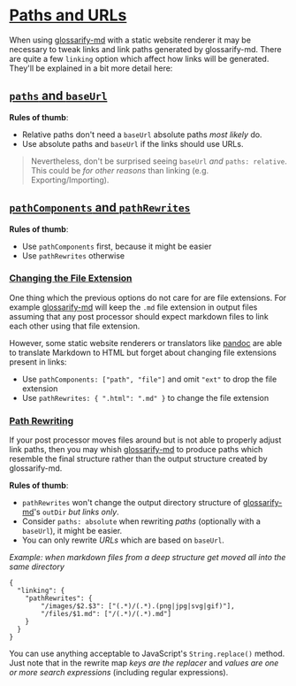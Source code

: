 # [Paths and URLs](#paths-and-urls)

When using [glossarify-md][1] with a static website renderer it may be necessary to tweak links and link paths generated by glossarify-md. There are quite a few `linking` option which affect how links will be generated. They'll be explained in a bit more detail here:

## [`paths` and `baseUrl`](#paths-and-baseurl)

**Rules of thumb**:

*   Relative paths don't need a `baseUrl` absolute paths *most likely* do.
*   Use absolute paths and `baseUrl` if the links should use URLs.

> Nevertheless, don't be surprised seeing `baseUrl` *and* `paths: relative`. This could be *for other reasons* than linking (e.g. Exporting/Importing).

## [`pathComponents` and `pathRewrites`](#pathcomponents-and-pathrewrites)

**Rules of thumb**:

*   Use `pathComponents` first, because it might be easier
*   Use `pathRewrites` otherwise

### [Changing the File Extension](#changing-the-file-extension)

One thing which the previous options do not care for are file extensions. For example [glossarify-md][1] will keep the `.md` file extension in output files assuming that any post processor should expect markdown files to link each other using that file extension.

However, some static website renderers or translators like [pandoc][2] are able to translate Markdown to HTML but forget about changing file extensions present in links:

*   Use `pathComponents: ["path", "file"]` and omit `"ext"` to drop the file extension
*   Use `pathRewrites: { ".html": ".md" }` to change the file extension

### [Path Rewriting](#path-rewriting)

If your post processor moves files around but is not able to properly adjust link paths, then you may whish [glossarify-md][1] to produce paths which resemble the final structure rather than the output structure created by glossarify-md.

**Rules of thumb**:

*   `pathRewrites` won't change the output directory structure of [glossarify-md][1]'s `outDir` *but links only*.
*   Consider `paths: absolute` when rewriting *paths* (optionally with a `baseUrl`), it might be easier.
*   You can only rewrite *URLs* which are based on `baseUrl`.

*Example: when markdown files from a deep structure get moved all into the same directory*

    {
      "linking": {
        "pathRewrites": {
            "/images/$2.$3": ["(.*)/(.*).(png|jpg|svg|gif)"],
            "/files/$1.md": ["/(.*)/(.*).md"]
        }
      }
    }

You can use anything acceptable to JavaScript's `String.replace()` method. Just note that in the rewrite map *keys are the replacer* and *values are one or more search expressions* (including regular expressions).

[1]: https://github.com/about-code/glossarify-md "This project."

[2]: https://pandoc.org "See pandoc."
